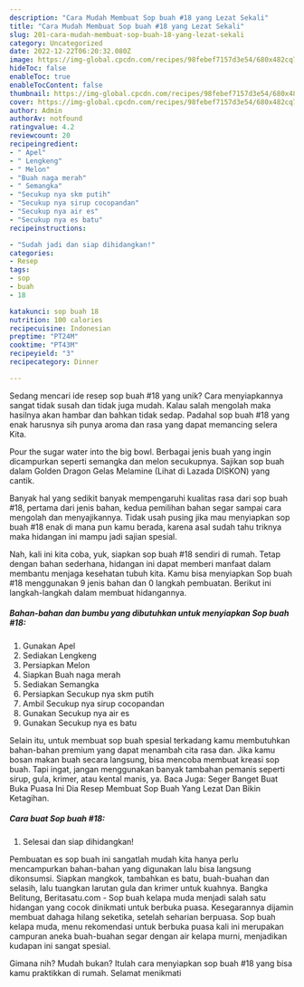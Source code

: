 ```yaml
---
description: "Cara Mudah Membuat Sop buah #18 yang Lezat Sekali"
title: "Cara Mudah Membuat Sop buah #18 yang Lezat Sekali"
slug: 201-cara-mudah-membuat-sop-buah-18-yang-lezat-sekali
category: Uncategorized
date: 2022-12-22T06:20:32.080Z
image: https://img-global.cpcdn.com/recipes/98febef7157d3e54/680x482cq70/sop-buah-18-foto-resep-utama.jpg
hideToc: false
enableToc: true
enableTocContent: false
thumbnail: https://img-global.cpcdn.com/recipes/98febef7157d3e54/680x482cq70/sop-buah-18-foto-resep-utama.jpg
cover: https://img-global.cpcdn.com/recipes/98febef7157d3e54/680x482cq70/sop-buah-18-foto-resep-utama.jpg
author: Admin
authorAv: notfound
ratingvalue: 4.2
reviewcount: 20
recipeingredient:
- " Apel"
- " Lengkeng"
- " Melon"
- "Buah naga merah"
- " Semangka"
- "Secukup nya skm putih"
- "Secukup nya sirup cocopandan"
- "Secukup nya air es"
- "Secukup nya es batu"
recipeinstructions:

- "Sudah jadi dan siap dihidangkan!"
categories:
- Resep
tags:
- sop
- buah
- 18

katakunci: sop buah 18 
nutrition: 100 calories
recipecuisine: Indonesian
preptime: "PT24M"
cooktime: "PT43M"
recipeyield: "3"
recipecategory: Dinner

---
```





Sedang mencari ide resep sop buah #18 yang unik? Cara menyiapkannya sangat tidak susah dan tidak juga mudah. Kalau salah mengolah maka hasilnya akan hambar dan bahkan tidak sedap. Padahal sop buah #18 yang enak harusnya sih punya aroma dan rasa yang dapat memancing selera Kita.





Pour the sugar water into the big bowl. Berbagai jenis buah yang ingin dicampurkan seperti semangka dan melon secukupnya. Sajikan sop buah dalam Golden Dragon Gelas Melamine (Lihat di Lazada DISKON) yang cantik.

Banyak hal yang sedikit banyak mempengaruhi kualitas rasa dari sop buah #18, pertama dari jenis bahan, kedua pemilihan bahan segar sampai cara mengolah dan menyajikannya. Tidak usah pusing jika mau menyiapkan sop buah #18 enak di mana pun kamu berada, karena asal sudah tahu triknya maka hidangan ini mampu jadi sajian spesial.






Nah, kali ini kita coba, yuk, siapkan sop buah #18 sendiri di rumah. Tetap dengan bahan sederhana, hidangan ini dapat memberi manfaat dalam membantu menjaga kesehatan tubuh kita. Kamu bisa menyiapkan Sop buah #18 menggunakan 9 jenis bahan dan 0 langkah pembuatan. Berikut ini langkah-langkah dalam membuat hidangannya.

<!--inarticleads1-->

##### Bahan-bahan dan bumbu yang dibutuhkan untuk menyiapkan Sop buah #18:

1. Gunakan  Apel
1. Sediakan  Lengkeng
1. Persiapkan  Melon
1. Siapkan Buah naga merah
1. Sediakan  Semangka
1. Persiapkan Secukup nya skm putih
1. Ambil Secukup nya sirup cocopandan
1. Gunakan Secukup nya air es
1. Gunakan Secukup nya es batu


Selain itu, untuk membuat sop buah spesial terkadang kamu membutuhkan bahan-bahan premium yang dapat menambah cita rasa dan. Jika kamu bosan makan buah secara langsung, bisa mencoba membuat kreasi sop buah. Tapi ingat, jangan menggunakan banyak tambahan pemanis seperti sirup, gula, krimer, atau kental manis, ya. Baca Juga: Seger Banget Buat Buka Puasa Ini Dia Resep Membuat Sop Buah Yang Lezat Dan Bikin Ketagihan. 

<!--inarticleads2-->

##### Cara buat Sop buah #18:


1. Selesai dan siap dihidangkan!

Pembuatan es sop buah ini sangatlah mudah kita hanya perlu mencampurkan bahan-bahan yang digunakan lalu bisa langsung dikonsumsi. Siapkan mangkok, tambahkan es batu, buah-buahan dan selasih, lalu tuangkan larutan gula dan krimer untuk kuahnya. Bangka Belitung, Beritasatu.com - Sop buah kelapa muda menjadi salah satu hidangan yang cocok dinikmati untuk berbuka puasa. Kesegarannya dijamin membuat dahaga hilang seketika, setelah seharian berpuasa. Sop buah kelapa muda, menu rekomendasi untuk berbuka puasa kali ini merupakan campuran aneka buah-buahan segar dengan air kelapa murni, menjadikan kudapan ini sangat spesial. 

Gimana nih? Mudah bukan? Itulah cara menyiapkan sop buah #18 yang bisa kamu praktikkan di rumah. Selamat menikmati
